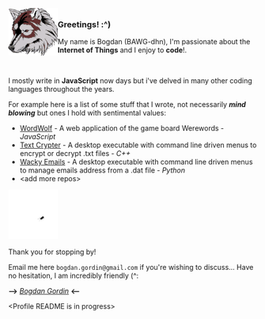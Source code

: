 <img align="left" src="https://raw.githubusercontent.com/bogdangordin/bogdangordin/main/wolf.png?raw=true" width="100">

### Greetings! :^)

My name is Bogdan (BAWG-dhn), I'm passionate about the **Internet of Things** and I enjoy to **code**!.

<br>

I mostly write in **JavaScript** now days but i've delved in many other coding languages throughout the years.

For example here is a list of some stuff that I wrote, not necessarily ***mind blowing*** but ones I hold with sentimental values:

- [WordWolf](https://github.com/RFP2202-Blue-Ocean-Avengers/WordWolf) - A web application of the game board Werewords - _JavaScript_
- [Text Crypter](https://github.com/bogdangordin/file_encrypter_decrypter) - A desktop executable with command line driven menus to encrypt or decrypt .txt files - _C++_
- [Wacky Emails](https://github.com/bogdangordin/wacky_emails) - A desktop executable with command line driven menus to manage emails address from a .dat file - _Python_
- &lt;add more repos&gt;

<img src="https://raw.githubusercontent.com/bogdangordin/bogdangordin/main/bug.gif?raw=true" width="100"/>

Thank you for stopping by!

Email me here `bogdan.gordin@gmail.com` if you're wishing to discuss... Have no hesitation, I am incredibly friendly (^:

**-->** [_Bogdan Gordin_](https://www.linkedin.com/in/bogdangordin/) **<--**

&lt;Profile README is in progress&gt; 

<script>
  if (true) {
  return <p>hello?</p>
  }
  </script>
